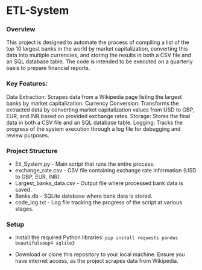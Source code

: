 # ETL-System
### Overview
This project is designed to automate the process of compiling a list of the top 10 largest banks in the world by market capitalization, converting this data into multiple currencies, and storing the results in both a CSV file and an SQL database table. The code is intended to be executed on a quarterly basis to prepare financial reports.

### Key Features:
Data Extraction: Scrapes data from a Wikipedia page listing the largest banks by market capitalization.
Currency Conversion: Transforms the extracted data by converting market capitalization values from USD to GBP, EUR, and INR based on provided exchange rates.
Storage: Stores the final data in both a CSV file and an SQL database table.
Logging: Tracks the progress of the system execution through a log file for debugging and review purposes.

### Project Structure
* Etl_System.py - Main script that runs the entire process.
* exchange_rate.csv - CSV file containing exchange rate information (USD to GBP, EUR, INR).
* Largest_banks_data.csv - Output file where processed bank data is saved.
* Banks.db - SQLite database where bank data is stored.
* code_log.txt - Log file tracking the progress of the script at various stages.

### Setup
* Install the required Python libraries:
`pip install requests pandas beautifulsoup4 sqlite3`

* Download or clone this repository to your local machine.
Ensure you have internet access, as the project scrapes data from Wikipedia.
